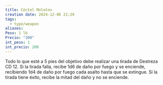 ```yaml
---
title: Cóctel Molotov
creation date: 2024-12-06 21:29
tags:
  - type/weapon
aliases: 
Peso: 1 lb
Precio: "200"
int_peso: 1
int_precio: 200
---
```

Todo lo que esté a 5 pies del objetivo debe realizar una tirada de Destreza CD 12. Si la tirada falla, recibe 1d6 de daño por fuego y se enciende, recibiendo 1d4 de daño por fuego cada asalto hasta que se extingue. Si la tirada tiene éxito, recibe la mitad del daño y no se enciende.